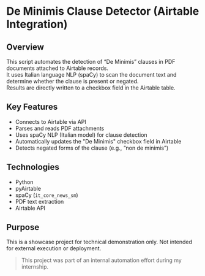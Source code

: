 # De Minimis Clause Detector (Airtable Integration)

## Overview
This script automates the detection of “De Minimis” clauses in PDF documents attached to Airtable records.  
It uses Italian language NLP (spaCy) to scan the document text and determine whether the clause is present or negated.  
Results are directly written to a checkbox field in the Airtable table.

## Key Features
- Connects to Airtable via API
- Parses and reads PDF attachments
- Uses spaCy NLP (Italian model) for clause detection
- Automatically updates the "De Minimis" checkbox field in Airtable
- Detects negated forms of the clause (e.g., “non de minimis”)

## Technologies
- Python  
- pyAirtable  
- spaCy (`it_core_news_sm`)  
- PDF text extraction  
- Airtable API

## Purpose
This is a showcase project for technical demonstration only. Not intended for external execution or deployment.

> This project was part of an internal automation effort during my internship.
